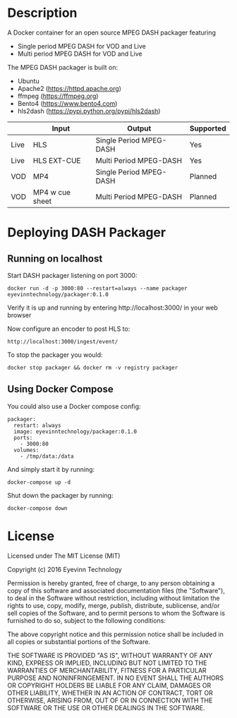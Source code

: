 # Description
A Docker container for an open source MPEG DASH packager featuring
 - Single period MPEG DASH for VOD and Live
 - Multi period MPEG DASH for VOD and Live

The MPEG DASH packager is built on:
 - Ubuntu 
 - Apache2 (https://httpd.apache.org)
 - ffmpeg (https://ffmpeg.org)
 - Bento4 (https://www.bento4.com)
 - hls2dash (https://pypi.python.org/pypi/hls2dash)

|      | Input           | Output                  | Supported |
| ---- | --------------- | ----------------------- | --------- |
| Live | HLS             | Single Period MPEG-DASH | Yes       |
| Live | HLS EXT-CUE     | Multi Period MPEG-DASH  | Yes       |
| VOD  | MP4             | Single Period MPEG-DASH | Planned   |
| VOD  | MP4 w cue sheet | Multi Period MPEG-DASH  | Planned   |

# Deploying DASH Packager

## Running on localhost

Start DASH packager listening on port 3000:

    docker run -d -p 3000:80 --restart=always --name packager eyevinntechnology/packager:0.1.0

Verify it is up and running by entering http://localhost:3000/ in your web browser

Now configure an encoder to post HLS to:

    http://localhost:3000/ingest/event/

To stop the packager you would:

    docker stop packager && docker rm -v registry packager

## Using Docker Compose

You could also use a Docker compose config:

```
packager:
  restart: always
  image: eyevinntechnology/packager:0.1.0
  ports:
    - 3000:80 
  volumes:
    - /tmp/data:/data
```

And simply start it by running:

    docker-compose up -d

Shut down the packager by running:

    docker-compose down

# License

Licensed under The MIT License (MIT)

Copyright (c) 2016 Eyevinn Technology

Permission is hereby granted, free of charge, to any person obtaining a copy of this software and associated documentation files (the "Software"), to deal in the Software without restriction, including without limitation the rights to use, copy, modify, merge, publish, distribute, sublicense, and/or sell copies of the Software, and to permit persons to whom the Software is furnished to do so, subject to the following conditions:

The above copyright notice and this permission notice shall be included in all copies or substantial portions of the Software.

THE SOFTWARE IS PROVIDED "AS IS", WITHOUT WARRANTY OF ANY KIND, EXPRESS OR IMPLIED, INCLUDING BUT NOT LIMITED TO THE WARRANTIES OF MERCHANTABILITY, FITNESS FOR A PARTICULAR PURPOSE AND NONINFRINGEMENT. IN NO EVENT SHALL THE AUTHORS OR COPYRIGHT HOLDERS BE LIABLE FOR ANY CLAIM, DAMAGES OR OTHER LIABILITY, WHETHER IN AN ACTION OF CONTRACT, TORT OR OTHERWISE, ARISING FROM, OUT OF OR IN CONNECTION WITH THE SOFTWARE OR THE USE OR OTHER DEALINGS IN THE SOFTWARE.
